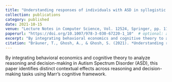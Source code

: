```yaml
---
title: "Understanding responses of individuals with ASD in syllogistic and decision-making tasks: A formal study"
collection: publications
category: published
date: 2021-10-15
venue: "Lecture Notes in Computer Science, Vol. 12524, Springer, pp. 118–128 (SEFM 2020 Workshops, Amsterdam)"
paperurl: "https://doi.org/10.1007/978-3-030-67220-1_10"  # optional: add DOI or Springer link
excerpt: "By integrating behavioral economics and cognitive theory to analyze reasoning and decision-making in Autism Spectrum Disorder, the study identifies distinct contextual effects across tasks using Marr’s cognitive framework."
citation: "Bräuner, T., Ghosh, A., & Ghosh, S. (2021). *Understanding responses of individuals with ASD in syllogistic and decision-making tasks: A formal study.* Lecture Notes in Computer Science, Vol. 12524, Springer, pp. 118–128 (SEFM 2020 Workshops, Amsterdam)."
---
```


By integrating behavioral economics and cognitive theory to analyze reasoning and decision-making in Autism Spectrum Disorder (ASD), this paper identifies distinct contextual effects across reasoning and decision-making tasks using Marr’s cognitive framework.  
